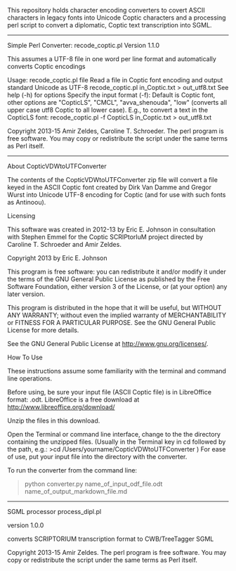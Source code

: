 This repository holds character encoding converters to covert ASCII characters in legacy fonts into Unicode Coptic characters and a processing perl script to convert a diplomatic, Coptic text transcription into SGML.
________________________________________
Simple Perl Converter:
recode_coptic.pl Version 1.1.0

This assumes a UTF-8 file in one word per line format and automatically converts Coptic encodings

Usage:
recode_coptic.pl file
Read a file in Coptic font encoding and output standard Unicode as UTF-8
  recode_coptic.pl in_Coptic.txt > out_utf8.txt
See help (-h) for options
Specify the input format (-f): Default is Coptic font, other options are "CopticLS", "CMCL", "avva_shenouda", "low" (converts all upper case utf8 Coptic to all lower case).  E.g., to convert a text in the CopticLS font:
  recode_coptic.pl -f CopticLS in_Coptic.txt > out_utf8.txt

Copyright 2013-15 Amir Zeldes, Caroline T. Schroeder. The perl program is free software. You may copy or redistribute the script under the same terms as Perl itself.
_________________________________________
About CopticVDWtoUTFConverter

The contents of the CopticVDWtoUTFConverter zip file will convert a file keyed in the ASCII Coptic font created by Dirk Van Damme and Gregor Wurst into Unicode UTF-8 encoding for Coptic (and for use with such fonts as Antinoou).

Licensing

This software was created in 2012-13 by Eric E. Johnson in consultation with Stephen Emmel for the Coptic SCRIPtorIuM project directed by Caroline T. Schroeder and Amir Zeldes.  

Copyright 2013 by Eric E. Johnson

This program is free software: you can redistribute it and/or modify it under the terms of the GNU General Public License as published by the Free Software Foundation, either version 3 of the License, or (at your option) any later version.
 
This program is distributed in the hope that it will be useful, but WITHOUT ANY WARRANTY; without even the implied warranty of MERCHANTABILITY or FITNESS FOR A PARTICULAR PURPOSE.  See the GNU General Public License for more details. 

See the GNU General Public License at <http://www.gnu.org/licenses/>.

How To Use

These instructions assume some familiarity with the terminal and command line operations.

Before using, be sure your input file (ASCII Coptic file) is in LibreOffice format: .odt.  LibreOffice is a free download at http://www.libreoffice.org/download/

Unzip the files in this download.

Open the Terminal or command line interface, change to the the directory containing the unzipped files.  (Usually in the Terminal key in cd followed by the path, e.g.:  >cd /Users/yourname/CopticVDWtoUTFConverter )  For ease of use, put your input file into the directory with the converter.

To run the converter from the command line:

> python converter.py name_of_input_odf_file.odt name_of_output_markdown_file.md

________________________________________
SGML processor process_dipl.pl

version 1.0.0

converts SCRIPTORIUM transcription format to CWB/TreeTagger SGML

Copyright 2013-15 Amir Zeldes. The perl program is free software. You may copy or redistribute the script under the same terms as Perl itself.

